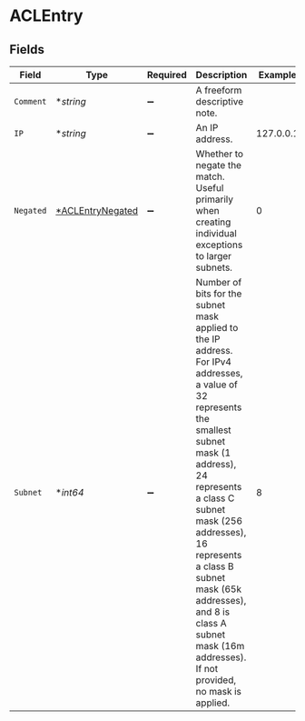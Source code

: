 # ACLEntry


## Fields

| Field                                                                                                                                                                                                                                                                                                                                         | Type                                                                                                                                                                                                                                                                                                                                          | Required                                                                                                                                                                                                                                                                                                                                      | Description                                                                                                                                                                                                                                                                                                                                   | Example                                                                                                                                                                                                                                                                                                                                       |
| --------------------------------------------------------------------------------------------------------------------------------------------------------------------------------------------------------------------------------------------------------------------------------------------------------------------------------------------- | --------------------------------------------------------------------------------------------------------------------------------------------------------------------------------------------------------------------------------------------------------------------------------------------------------------------------------------------- | --------------------------------------------------------------------------------------------------------------------------------------------------------------------------------------------------------------------------------------------------------------------------------------------------------------------------------------------- | --------------------------------------------------------------------------------------------------------------------------------------------------------------------------------------------------------------------------------------------------------------------------------------------------------------------------------------------- | --------------------------------------------------------------------------------------------------------------------------------------------------------------------------------------------------------------------------------------------------------------------------------------------------------------------------------------------- |
| `Comment`                                                                                                                                                                                                                                                                                                                                     | **string*                                                                                                                                                                                                                                                                                                                                     | :heavy_minus_sign:                                                                                                                                                                                                                                                                                                                            | A freeform descriptive note.                                                                                                                                                                                                                                                                                                                  |                                                                                                                                                                                                                                                                                                                                               |
| `IP`                                                                                                                                                                                                                                                                                                                                          | **string*                                                                                                                                                                                                                                                                                                                                     | :heavy_minus_sign:                                                                                                                                                                                                                                                                                                                            | An IP address.                                                                                                                                                                                                                                                                                                                                | 127.0.0.1                                                                                                                                                                                                                                                                                                                                     |
| `Negated`                                                                                                                                                                                                                                                                                                                                     | [*ACLEntryNegated](../../models/shared/aclentrynegated.md)                                                                                                                                                                                                                                                                                    | :heavy_minus_sign:                                                                                                                                                                                                                                                                                                                            | Whether to negate the match. Useful primarily when creating individual exceptions to larger subnets.                                                                                                                                                                                                                                          | 0                                                                                                                                                                                                                                                                                                                                             |
| `Subnet`                                                                                                                                                                                                                                                                                                                                      | **int64*                                                                                                                                                                                                                                                                                                                                      | :heavy_minus_sign:                                                                                                                                                                                                                                                                                                                            | Number of bits for the subnet mask applied to the IP address. For IPv4 addresses, a value of 32 represents the smallest subnet mask (1 address), 24 represents a class C subnet mask (256 addresses), 16 represents a class B subnet mask (65k addresses), and 8 is class A subnet mask (16m addresses). If not provided, no mask is applied. | 8                                                                                                                                                                                                                                                                                                                                             |
